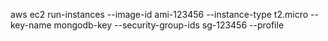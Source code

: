 aws ec2 run-instances --image-id ami-123456 --instance-type t2.micro --key-name mongodb-key --security-group-ids sg-123456 --profile
